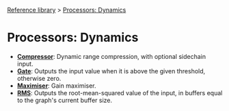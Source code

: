 [Reference library](../index.md) > [Processors: Dynamics](index.md)

# Processors: Dynamics

- **[Compressor](compressor.md)**: Dynamic range compression, with optional sidechain input.
- **[Gate](gate.md)**: Outputs the input value when it is above the given threshold, otherwise zero.
- **[Maximiser](maximiser.md)**: Gain maximiser.
- **[RMS](rms.md)**: Outputs the root-mean-squared value of the input, in buffers equal to the graph's current buffer size.
